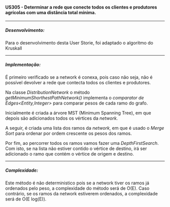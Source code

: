 #### US305 - Determinar a rede que conecte todos os clientes e produtores agrícolas com uma distância total mínima.

---

##### Desenvolvimento:

Para o desenvolvimento desta User Storie, foi adaptado o algoritmo do Kruskall

---

##### Implementação:

É primeiro verificado se a network é conexa, pois caso não seja, não é possível devolver a rede que contecta todos os clientes e produtores.

Na classe _DistributionNetwork_ o método _getMinimumShorthestPathNetwork()_ implementa o _comparator de Edges<Entity,Integer>_ para comparar pesos de cada ramo do grafo.

Inicialmente é criada a árvore MST (Minimum Spanning Tree), em que depois são adicionados todos os vértices da _network._

A seguir, é criada uma lista dos ramos da _network_, em que é usado o _Merge Sort_ para ordenar por ordem crescente os pesos dos ramos.

Por fim, ao percorrer todos os ramos vamos fazer uma _DepthFirstSearch_. Com isto, se na lista não estiver contido o vértice de destino, irá ser adicionado o ramo que contém o vértice de origem e destino.

---

##### Complexidade:

Este método é não deterministico pois se a network tiver os ramos já ordenados pelo peso, a complexidade do método será de O(E). Caso contrário, se os ramos da network estiverem ordenados, a complexidade será de O(E log(E)).
